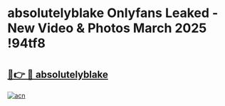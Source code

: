 # absolutelyblake Onlyfans Leaked - New Video & Photos March 2025 !94tf8

# <h2><a href="https://j39a8i.iuczelnia.edu.pl?title=absolutelyblake&ref=94tf8">🔗👉 🔴 absolutelyblake</a></h2>

[![acn](https://github.com/user-attachments/assets/0f9c940e-d8b0-45ae-aac7-cd30a18b3e1c)](https://j39a8i.iuczelnia.edu.pl?title=absolutelyblake&ref=94tf8)

